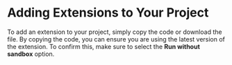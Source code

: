 # Adding Extensions to Your Project
To add an extension to your project, simply copy the code or download the file.
By copying the code, you can ensure you are using the latest version of the extension.
To confirm this, make sure to select the **Run without sandbox** option.
